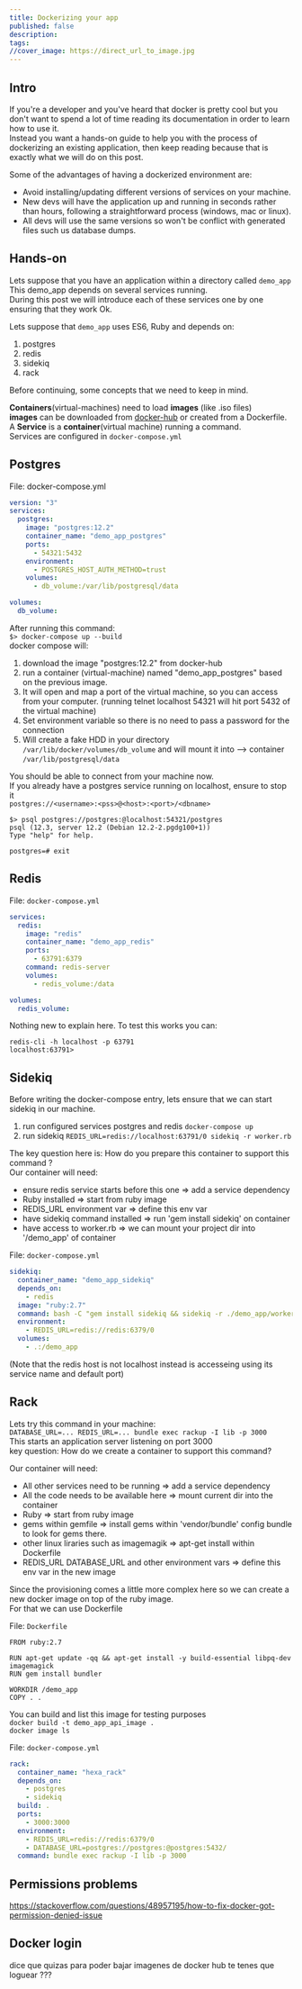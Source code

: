 ```yaml
---
title: Dockerizing your app
published: false
description:
tags:
//cover_image: https://direct_url_to_image.jpg
---
```


## Intro

If you're a developer and you've heard that docker is pretty cool but you don't want to spend a lot of time reading its documentation in order to learn how to use it.  
Instead you want a hands-on guide to help you with the process of dockerizing an existing application, then keep reading because that is exactly what we will do on this post.

Some of the advantages of having a dockerized environment are:

- Avoid installing/updating different versions of services on your machine.
- New devs will have the application up and running in seconds rather than hours, following a straightforward process (windows, mac or linux).
- All devs will use the same versions so won't be conflict with generated files such us database dumps.

## Hands-on

Lets suppose that you have an application within a directory called `demo_app`  
This demo_app depends on several services running.  
During this post we will introduce each of these services one by one ensuring that they work Ok.

Lets suppose that `demo_app` uses ES6, Ruby and depends on:

1. postgres
2. redis
3. sidekiq
4. rack

Before continuing, some concepts that we need to keep in mind.

**Containers**(virtual-machines) need to load **images** (like .iso files)  
**images** can be downloaded from [docker-hub](https://hub.docker.com/search?q=&type=image) or created from a Dockerfile.  
A **Service** is a **container**(virtual machine) running a command.  
Services are configured in `docker-compose.yml`

## Postgres

File: docker-compose.yml

```yaml
version: "3"
services:
  postgres:
    image: "postgres:12.2"
    container_name: "demo_app_postgres"
    ports:
      - 54321:5432
    environment:
      - POSTGRES_HOST_AUTH_METHOD=trust
    volumes:
      - db_volume:/var/lib/postgresql/data

volumes:
  db_volume:
```

After running this command:  
`$> docker-compose up --build`  
docker compose will:

1. download the image "postgres:12.2" from docker-hub
2. run a container (virtual-machine) named "demo_app_postgres" based on the previous image.
3. It will open and map a port of the virtual machine, so you can access from your computer. (running telnet localhost 54321 will hit port 5432 of the virtual machine)
4. Set environment variable so there is no need to pass a password for the connection
5. Will create a fake HDD in your directory `/var/lib/docker/volumes/db_volume` and will mount it into --> container `/var/lib/postgresql/data`

You should be able to connect from your machine now.  
If you already have a postgres service running on localhost, ensure to stop it  
 `postgres://<username>:<pss>@<host>:<port>/<dbname>`

```shell
$> psql postgres://postgres:@localhost:54321/postgres
psql (12.3, server 12.2 (Debian 12.2-2.pgdg100+1))
Type "help" for help.

postgres=# exit
```

## Redis

File: `docker-compose.yml`

```yaml
services:
  redis:
    image: "redis"
    container_name: "demo_app_redis"
    ports:
      - 63791:6379
    command: redis-server
    volumes:
      - redis_volume:/data

volumes:
  redis_volume:
```

Nothing new to explain here.
To test this works you can:

```shell
redis-cli -h localhost -p 63791
localhost:63791>
```

## Sidekiq

Before writing the docker-compose entry, lets ensure that we can start sidekiq in our machine.

1. run configured services postgres and redis `docker-compose up`
2. run sidekiq `REDIS_URL=redis://localhost:63791/0 sidekiq -r worker.rb`

The key question here is: How do you prepare this container to support this command ?  
Our container will need:

- ensure redis service starts before this one => add a service dependency
- Ruby installed => start from ruby image
- REDIS_URL environment var => define this env var
- have sidekiq command installed => run 'gem install sidekiq' on container
- have access to worker.rb => we can mount your project dir into '/demo_app' of container

File: `docker-compose.yml`

```yaml
sidekiq:
  container_name: "demo_app_sidekiq"
  depends_on:
    - redis
  image: "ruby:2.7"
  command: bash -C "gem install sidekiq && sidekiq -r ./demo_app/worker.rb"
  environment:
    - REDIS_URL=redis://redis:6379/0
  volumes:
    - .:/demo_app
```

(Note that the redis host is not localhost instead is accesseing using its service name and default port)

## Rack

Lets try this command in your machine:  
`DATABASE_URL=... REDIS_URL=... bundle exec rackup -I lib -p 3000`  
This starts an application server listening on port 3000  
key question: How do we create a container to support this command?

Our container will need:

- All other services need to be running => add a service dependency
- All the code needs to be available here => mount current dir into the container
- Ruby => start from ruby image
- gems within gemfile => install gems within 'vendor/bundle' config bundle to look for gems there.
- other linux liraries such as imagemagik => apt-get install within Dockerfile
- REDIS_URL DATABASE_URL and other environment vars => define this env var in the new image

Since the provisioning comes a little more complex here so we can create a new docker image on top of the ruby image.  
For that we can use Dockerfile

File: `Dockerfile`

```
FROM ruby:2.7

RUN apt-get update -qq && apt-get install -y build-essential libpq-dev imagemagick
RUN gem install bundler

WORKDIR /demo_app
COPY . .
```

You can build and list this image for testing purposes  
`docker build -t demo_app_api_image .`  
`docker image ls`

File: `docker-compose.yml`

```yaml
rack:
  container_name: "hexa_rack"
  depends_on:
    - postgres
    - sidekiq
  build: .
  ports:
    - 3000:3000
  environment:
    - REDIS_URL=redis://redis:6379/0
    - DATABASE_URL=postgres://postgres:@postgres:5432/
  command: bundle exec rackup -I lib -p 3000
```

## Permissions problems
https://stackoverflow.com/questions/48957195/how-to-fix-docker-got-permission-denied-issue

## Docker login

dice que quizas para poder bajar imagenes de docker hub te tenes que loguear ???
